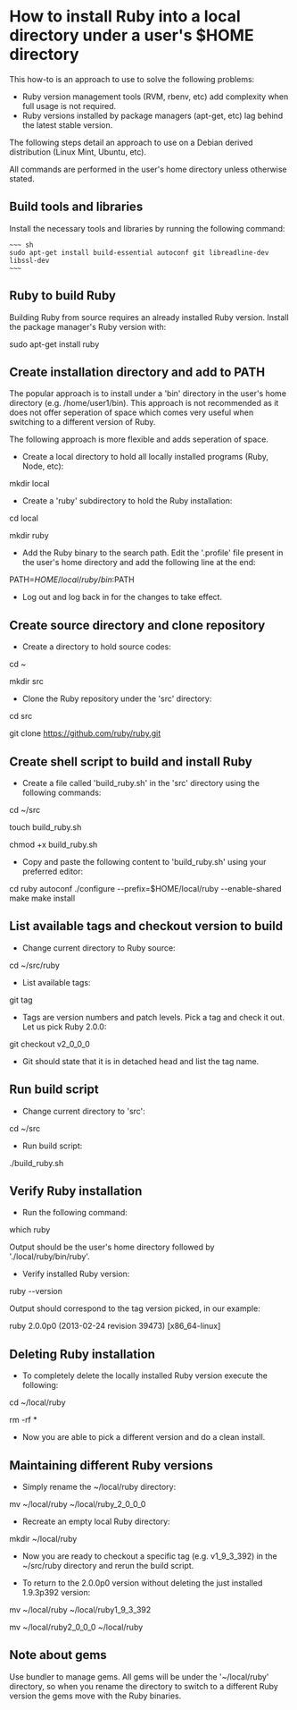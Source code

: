 How to install Ruby into a local directory under a user's $HOME directory
=========================================================================

This how-to is an approach to use to solve the following problems:

- Ruby version management tools (RVM, rbenv, etc) add complexity when full usage is not required.
- Ruby versions installed by package managers (apt-get, etc) lag behind the latest stable version.

The following steps detail an approach to use on a Debian derived distribution (Linux Mint, Ubuntu, etc).


All commands are performed in the user's home directory unless otherwise stated.

Build tools and libraries
-------------------------

Install the necessary tools and libraries by running the following command:

    ~~~ sh
    sudo apt-get install build-essential autoconf git libreadline-dev libssl-dev
    ~~~

Ruby to build Ruby
------------------

Building Ruby from source requires an already installed Ruby version. Install the package manager's Ruby version with:

sudo apt-get install ruby

Create installation directory and add to PATH
---------------------------------------------

The popular approach is to install under a 'bin' directory in the user's home directory (e.g. /home/user1/bin). This approach is not recommended as it does not offer seperation of space which comes very useful when switching to a different version of Ruby.

The following approach is more flexible and adds seperation of space.

- Create a local directory to hold all locally installed programs (Ruby, Node, etc):

mkdir local

- Create a 'ruby' subdirectory to hold the Ruby installation:

cd local

mkdir ruby

- Add the Ruby binary to the search path. Edit the '.profile' file present in the user's home directory and add the following line at the end:

PATH=$HOME/local/ruby/bin:$PATH

- Log out and log back in for the changes to take effect.


Create source directory and clone repository
--------------------------------------------

- Create a directory to hold source codes:

cd ~

mkdir src

- Clone the Ruby repository under the 'src' directory:

cd src

git clone https://github.com/ruby/ruby.git


Create shell script to build and install Ruby
---------------------------------------------

- Create a file called 'build_ruby.sh' in the 'src' directory using the following commands:

cd ~/src

touch build_ruby.sh

chmod +x build_ruby.sh

- Copy and paste the following content to 'build_ruby.sh' using your preferred editor:

cd ruby
autoconf
./configure --prefix=$HOME/local/ruby --enable-shared
make
make install


List available tags and checkout version to build
-------------------------------------------------

- Change current directory to Ruby source:

cd ~/src/ruby

- List available tags:

git tag

- Tags are version numbers and patch levels. Pick a tag and check it out. Let us pick Ruby 2.0.0:

git checkout v2_0_0_0

- Git should state that it is in detached head and list the tag name.


Run build script
----------------

- Change current directory to 'src':

cd ~/src

- Run build script:

./build_ruby.sh


Verify Ruby installation
------------------------

- Run the following command:

which ruby

Output should be the user's home directory followed by './local/ruby/bin/ruby'.

- Verify installed Ruby version:

ruby --version

Output should correspond to the tag version picked, in our example:

ruby 2.0.0p0 (2013-02-24 revision 39473) [x86_64-linux]


Deleting Ruby installation
--------------------------

- To completely delete the locally installed Ruby version execute the following:

cd ~/local/ruby

rm -rf *

- Now you are able to pick a different version and do a clean install.


Maintaining different Ruby versions
-----------------------------------

- Simply rename the ~/local/ruby directory:

mv ~/local/ruby ~/local/ruby_2_0_0_0

- Recreate an empty local Ruby directory:

mkdir ~/local/ruby

- Now you are ready to checkout a specific tag (e.g. v1_9_3_392) in the ~/src/ruby directory and rerun the build script.

- To return to the 2.0.0p0 version without deleting the just installed 1.9.3p392 version:

mv ~/local/ruby ~/local/ruby1_9_3_392

mv ~/local/ruby2_0_0_0 ~/local/ruby


Note about gems
---------------

Use bundler to manage gems. All gems will be under the '~/local/ruby' directory, so when you rename the directory to switch to a different Ruby version the gems move with the Ruby binaries.
